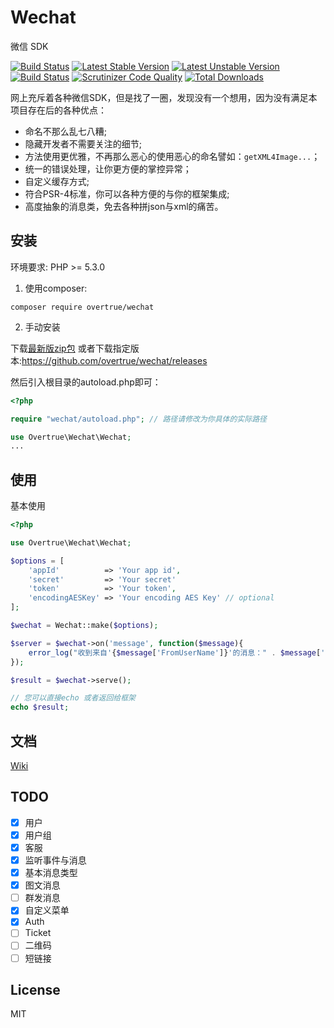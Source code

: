 # Wechat
微信 SDK

[![Build Status](https://travis-ci.org/overtrue/wechat.svg?branch=master)](https://travis-ci.org/overtrue/wechat)
[![Latest Stable Version](https://poser.pugx.org/overtrue/wechat/v/stable.svg)](https://packagist.org/packages/overtrue/wechat)
[![Latest Unstable Version](https://poser.pugx.org/overtrue/wechat/v/unstable.svg)](https://packagist.org/packages/overtrue/wechat)
[![Build Status](https://scrutinizer-ci.com/g/overtrue/wechat/badges/build.png?b=master)](https://scrutinizer-ci.com/g/overtrue/wechat/build-status/master)
[![Scrutinizer Code Quality](https://scrutinizer-ci.com/g/overtrue/wechat/badges/quality-score.png?b=master)](https://scrutinizer-ci.com/g/overtrue/wechat/?branch=master)
[![Total Downloads](https://poser.pugx.org/overtrue/wechat/downloads.svg)](https://packagist.org/packages/overtrue/wechat)

网上充斥着各种微信SDK，但是找了一圈，发现没有一个想用，因为没有满足本项目存在后的各种优点：

 - 命名不那么乱七八糟;
 - 隐藏开发者不需要关注的细节;
 - 方法使用更优雅，不再那么恶心的使用恶心的命名譬如：`getXML4Image...`；
 - 统一的错误处理，让你更方便的掌控异常；
 - 自定义缓存方式;
 - 符合PSR-4标准，你可以各种方便的与你的框架集成;
 - 高度抽象的消息类，免去各种拼json与xml的痛苦。

## 安装

环境要求: PHP >= 5.3.0

1. 使用composer:

  ```shell
  composer require overtrue/wechat
  ```

2. 手动安装

  下载[最新版zip包](https://github.com/overtrue/wechat/archive/master.zip) 或者下载指定版本:https://github.com/overtrue/wechat/releases

  然后引入根目录的autoload.php即可：
  
  ```php
  <?php
  
  require "wechat/autoload.php"; // 路径请修改为你具体的实际路径
  
  use Overtrue\Wechat\Wechat;
  ...
  ```

## 使用

基本使用

```php
<?php

use Overtrue\Wechat\Wechat;

$options = [
    'appId'          => 'Your app id',
    'secret'         => 'Your secret'
    'token'          => 'Your token',
    'encodingAESKey' => 'Your encoding AES Key' // optional
];

$wechat = Wechat::make($options);

$server = $wechat->on('message', function($message){
    error_log("收到来自'{$message['FromUserName']}'的消息：" . $message['Content']);
});

$result = $wechat->serve();

// 您可以直接echo 或者返回给框架
echo $result;
```

## 文档

[Wiki](https://github.com/overtrue/wechat/wiki)

## TODO

- [x] 用户
- [x] 用户组
- [x] 客服
- [x] 监听事件与消息
- [x] 基本消息类型
- [x] 图文消息
- [ ] 群发消息
- [x] 自定义菜单 
- [x] Auth
- [ ] Ticket
- [ ] 二维码
- [ ] 短链接

## License

MIT
